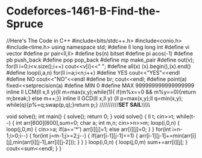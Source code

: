# Codeforces-1461-B-Find-the-Spruce
//Here's The Code in C++
#include<bits/stdc++.h>
#include<conio.h>
#include<time.h>
using namespace std;
#define ll long long int
#define vi vector<ll>
#define pr pair<ll,ll>
#define bs(n) bitset<n>
#define pi acos(-1)
#define pb push_back
#define pop pop_back
#define mp make_pair
#define out(v); for(ll i=0;i<v.size();i++) cout<<v[i]<<" ";
#define all(x) (x).begin(),(x).end()
#define loop(i,a,n) for(ll i=a;i<n;i++)
#define YES cout<<"YES"<<endl
#define NO cout<<"NO"<<endl
#define br; cout<<endl;
#define point(a) fixed<<setprecision(a)
#define MIN 0
#define MAX 999999999999999999
inline ll LCM(ll x,ll y){ll m=max(x,y);while(1){
if(m%x==0 && m%y==0){return m;break;} else m++;}}
inline ll GCD(ll x,ll y) {ll p=max(x,y);ll q=min(x,y);
while(q){p%=q;swap(p,q);}return p;}
//////////**********SET SAIL**********\\\\\\\\\\

void solve();
int main()
{
    solve();
    return 0;
}
void solve()
{
   ll t;
   cin>>t;
   while(t--)
   {
       int arr[600][600],sum=0;
       char a;
       int m,n;
       cin>>n>>m;
       loop(i,0,n)
       {
           loop(j,0,m)
           {
               cin>>a;
               if(a=='*') arr[i][j]=1;
               else arr[i][j]=0;
           }
       }
      for(int i=n-1;i>0;i--)
      {
          for(int j=m-1;j>=2;j--)
          {
              if(arr[i-1][j-1]==1)
              {
                  arr[i-1][j-1]+=min(arr[i][j],min(arr[i][j-1],arr[i][j-2]));
              }
          }
      }
       loop(i,0,n)
       {
           loop(j,0,m) sum+=arr[i][j];
       }
       cout<<sum<<endl;
   }
}
